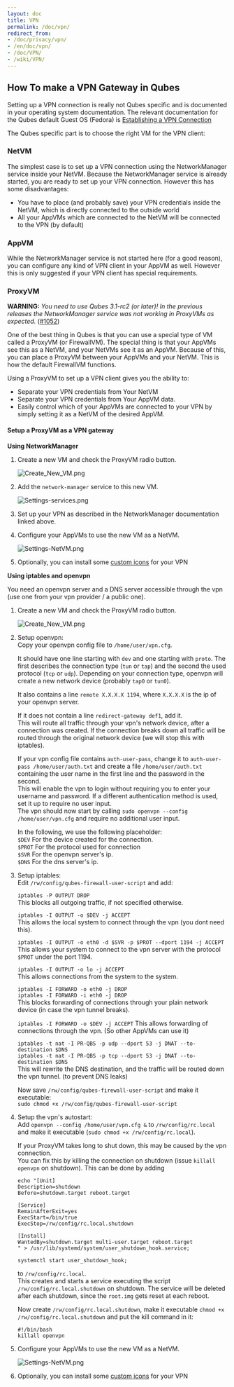 ```yaml
---
layout: doc
title: VPN
permalink: /doc/vpn/
redirect_from:
- /doc/privacy/vpn/
- /en/doc/vpn/
- /doc/VPN/
- /wiki/VPN/
---
```


How To make a VPN Gateway in Qubes
----------------------------------

Setting up a VPN connection is really not Qubes specific and is documented in your operating system documentation. The relevant documentation for the Qubes default Guest OS (Fedora) is [Establishing a VPN Connection](https://docs.fedoraproject.org/en-US/Fedora/23/html/Networking_Guide/sec-Establishing_a_VPN_Connection.html)

The Qubes specific part is to choose the right VM for the VPN client:

### NetVM

The simplest case is to set up a VPN connection using the NetworkManager service inside your NetVM. Because the NetworkManager service is already started, you are ready to set up your VPN connection. However this has some disadvantages:

-   You have to place (and probably save) your VPN credentials inside the NetVM, which is directly connected to the outside world
-   All your AppVMs which are connected to the NetVM will be connected to the VPN (by default)

### AppVM

While the NetworkManager service is not started here (for a good reason), you can configure any kind of VPN client in your AppVM as well. However this is only suggested if your VPN client has special requirements.

### ProxyVM


**WARNING:** *You need to use Qubes 3.1-rc2 (or later)! In the previous releases the NetworkManager service was not working in ProxyVMs as expected.* ([#1052](https://github.com/QubesOS/qubes-issues/issues/1052))

One of the best thing in Qubes is that you can use a special type of VM called a ProxyVM (or FirewallVM). The special thing is that your AppVMs see this as a NetVM, and your NetVMs see it as an AppVM. Because of this, you can place a ProxyVM between your AppVMs and your NetVM. This is how the default FirewallVM functions.

Using a ProxyVM to set up a VPN client gives you the ability to:

-   Separate your VPN credentials from Your NetVM
-   Separate your VPN credentials from Your AppVM data.
-   Easily control which of your AppVMs are connected to your VPN by simply setting it as a NetVM of the desired AppVM.

#### Setup a ProxyVM as a VPN gateway

**Using NetworkManager**

1.  Create a new VM and check the ProxyVM radio button.

    ![Create\_New\_VM.png](/attachment/wiki/VPN/Create_New_VM.png)

2.  Add the `network-manager` service to this new VM.

    ![Settings-services.png](/attachment/wiki/VPN/Settings-services.png)

3.  Set up your VPN as described in the NetworkManager documentation linked above.

4.  Configure your AppVMs to use the new VM as a NetVM.

    ![Settings-NetVM.png](/attachment/wiki/VPN/Settings-NetVM.png)

5. Optionally, you can install some [custom icons](https://github.com/Zrubi/qubes-artwork-proxy-vpn) for your VPN

**Using iptables and openvpn**

You need an openvpn server and a DNS server accessible through the vpn (use one from your vpn provider / a public one).

1. Create a new VM and check the ProxyVM radio button.

    ![Create\_New\_VM.png](/attachment/wiki/VPN/Create_New_VM.png)

2. Setup openvpn:   
    Copy your openvpn config file to `/home/user/vpn.cfg`.

    It should have one line starting with `dev` and one starting with `proto`.
    The first describes the connection type (`tun` or `tap`) and the second the used protocol (`tcp` or `udp`).
    Depending on your connection type, openvpn will create a new network device (probably `tap0` or `tun0`).

    It also contains a line `remote X.X.X.X 1194`, where `X.X.X.X` is the ip of your openvpn server.

    If it does not contain a line `redirect-gateway def1`, add it.  
    This will route all traffic through your vpn's network device, after a connection was created.
    If the connection breaks down all traffic will be routed through the original network device (we will stop this with iptables).

    If your vpn config file contains `auth-user-pass`, change it to `auth-user-pass /home/user/auth.txt` and create a file `/home/user/auth.txt` containing the user name in the first line and the password in the second.  
    This will enable the vpn to login without requiring you to enter your username and password.
    If a different authentication method is used, set it up to require no user input.  
    The vpn should now start by calling `sudo openvpn --config /home/user/vpn.cfg` and require no additional user input.  

    In the following, we use the following placeholder:  
    `$DEV`  For the device created for the connection.  
    `$PROT` For the protocol used for connection  
    `$SVR`  For the openvpn server's ip.  
    `$DNS`  For the dns server's ip.  


3.  Setup iptables:  
    Edit `/rw/config/qubes-firewall-user-script` and add:

    `iptables -P OUTPUT DROP`  
    This blocks all outgoing traffic, if not specified otherwise.
    
    `iptables -I OUTPUT -o $DEV -j ACCEPT`  
    This allows the local system to connect through the vpn (you dont need this).
    
    `iptables -I OUTPUT -o eth0 -d $SVR -p $PROT --dport 1194 -j ACCEPT`  
    This allows your system to connect to the vpn server with the protocol `$PROT` under the port 1194.
    
    `iptables -I OUTPUT -o lo -j ACCEPT`  
    This allows connections from the system to the system.

    `iptables -I FORWARD -o eth0 -j DROP`  
    `iptables -I FORWARD -i eth0 -j DROP`  
    This blocks forwarding of connections through your plain network device (in case the vpn tunnel breaks).
    
    `iptables -I FORWARD -o $DEV -j ACCEPT`
    This allows forwarding of connections through the vpn. (So other AppVMs can use it)


    `iptables -t nat -I PR-QBS -p udp --dport 53 -j DNAT --to-destination $DNS`  
    `iptables -t nat -I PR-QBS -p tcp --dport 53 -j DNAT --to-destination $DNS`  
    This will rewrite the DNS destination, and the traffic will be routed down the vpn tunnel. (to prevent DNS leaks)

    Now save `/rw/config/qubes-firewall-user-script` and make it executable:  
    `sudo chmod +x /rw/config/qubes-firewall-user-script`
    
4.  Setup the vpn's autostart:  
    Add `openvpn --config /home/user/vpn.cfg &` to `/rw/config/rc.local` and make it executable  (`sudo chmod +x /rw/config/rc.local`).

    If your ProxyVM takes long to shut down, this may be caused by the vpn connection.  
    You can fix this by killing the connection on shutdown (issue `killall openvpn` on shutdown).
    This can be done by adding  
    
        echo "[Unit]
        Description=shutdown
        Before=shutdown.target reboot.target
        
        [Service]
        RemainAfterExit=yes
        ExecStart=/bin/true
        ExecStop=/rw/config/rc.local.shutdown
        
        [Install]
        WantedBy=shutdown.target multi-user.target reboot.target
        " > /usr/lib/systemd/system/user_shutdown_hook.service;

        systemctl start user_shutdown_hook;

    to `/rw/config/rc.local`.  
    This creates and starts a service executing the script `/rw/config/rc.local.shutdown` on shutdown.
    The service will be deleted after each shutdown, since the `root.img` gets reset at each reboot.

    Now create `/rw/config/rc.local.shutdown`, make it executable `chmod +x  /rw/config/rc.local.shutdown` and put the kill command in it:

        #!/bin/bash
        killall openvpn
    

5.  Configure your AppVMs to use the new VM as a NetVM.

    ![Settings-NetVM.png](/attachment/wiki/VPN/Settings-NetVM.png)

6. Optionally, you can install some [custom icons](https://github.com/Zrubi/qubes-artwork-proxy-vpn) for your VPN
